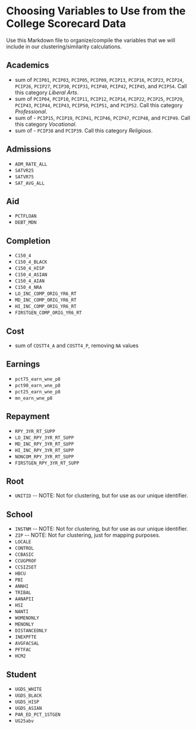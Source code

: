 # Choosing Variables to Use from the College Scorecard Data

Use this Markdown file to organize/compile the variables that we will include in our clustering/similarity calculations.

## Academics
* sum of `PCIP01`, `PCIP03`, `PCIP05`, `PCIP09`, `PCIP13`, `PCIP16`, `PCIP23`, `PCIP24`, `PCIP26`, `PCIP27`, `PCIP30`, `PCIP31`, `PCIP40`, `PCIP42`, `PCIP45`, and `PCIP54`.  Call this category _Liberal Arts_.
* sum of `PCIP04`, `PCIP10`, `PCIP11`, `PCIP12`, `PCIP14`, `PCIP22`, `PCIP25`, `PCIP29`, `PCIP43`, `PCIP44`, `PCIP43`, `PCIP50`, `PCIP51`, and `PCIP52`. Call this category _Professional_.
* sum of - `PCIP15`, `PCIP19`, `PCIP41`, `PCIP46`, `PCIP47`, `PCIP48`, and `PCIP49`. Call this category _Vocational_.
* sum of - `PCIP38` and `PCIP39`. Call this category _Religious_.


## Admissions

* `ADM_RATE_ALL`
* `SATVR25`
* `SATVR75`
* `SAT_AVG_ALL`

## Aid  
* `PCTFLOAN`
* `DEBT_MDN`

## Completion
* `C150_4`
* `C150_4_BLACK`
* `C150_4_HISP`
* `C150_4_ASIAN`
* `C150_4_AIAN`
* `C150_4_NRA`
* `LO_INC_COMP_ORIG_YR6_RT`
* `MD_INC_COMP_ORIG_YR6_RT`
* `HI_INC_COMP_ORIG_YR6_RT`
* `FIRSTGEN_COMP_ORIG_YR6_RT`

## Cost  
* sum of `COSTT4_A` and `COSTT4_P`, removing `NA` values

## Earnings
* `pct75_earn_wne_p8`
* `pct90_earn_wne_p8`
* `pct25_earn_wne_p8`
* `mn_earn_wne_p8`


## Repayment
* `RPY_3YR_RT_SUPP`
* `LO_INC_RPY_3YR_RT_SUPP`
* `MD_INC_RPY_3YR_RT_SUPP`
* `HI_INC_RPY_3YR_RT_SUPP`
* `NONCOM_RPY_3YR_RT_SUPP`
* `FIRSTGEN_RPY_3YR_RT_SUPP`


## Root  
* `UNITID` -- NOTE: Not for clustering, but for use as our unique identifier.

## School

* `INSTNM` -- NOTE: Not for clustering, but for use as our unique identifier.
* `ZIP` -- NOTE: Not fur clustering, just for mapping purposes.
* `LOCALE` 
* `CONTROL`
* `CCBASIC`
* `CCUGPROF`
* `CCSIZSET`
* `HBCU`
* `PBI`
* `ANNHI`
* `TRIBAL`
* `AANAPII`
* `HSI`
* `NANTI`
* `WOMENONLY`
* `MENONLY`
* `DISTANCEONLY`
* `INEXPFTE`
* `AVGFACSAL`
* `PFTFAC`
* `HCM2`

## Student

* `UGDS_WHITE`
* `UGDS_BLACK`
* `UGDS_HISP`
* `UGDS_ASIAN`
* `PAR_ED_PCT_1STGEN`
* `UG25abv`
